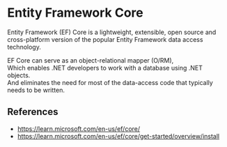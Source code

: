 # Entity Framework Core

Entity Framework (EF) Core is a lightweight, extensible, open source and cross-platform version of the popular Entity Framework data access technology.

EF Core can serve as an object-relational mapper (O/RM),  
Which enables .NET developers to work with a database using .NET objects.  
And eliminates the need for most of the data-access code that typically needs to be written.

## References

- https://learn.microsoft.com/en-us/ef/core/
- https://learn.microsoft.com/en-us/ef/core/get-started/overview/install
